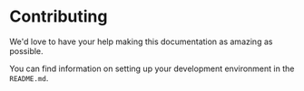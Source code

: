 
# Contributing

We'd love to have your help making this documentation as amazing as possible.

You can find information on setting up your development environment in the
`README.md`.
